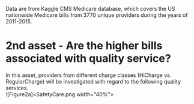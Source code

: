 Data are from Kaggle CMS Medicare database, which covers the US nationwide Medicare bills from 3770 unique providers during the years of 2011-2015. 
# 2nd asset - Are the higher bills associated with quality service? 
In this asset, providers from different charge classes (HiCharge vs. RegularCharge) will be investigated with regard to the following quality services.    
![Figure2a]<SafetyCare.png width="40%">
